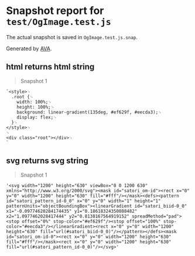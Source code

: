 # Snapshot report for `test/OgImage.test.js`

The actual snapshot is saved in `OgImage.test.js.snap`.

Generated by [AVA](https://avajs.dev).

## html returns html string

> Snapshot 1

    `<style>␊
      .root {␊
        width: 100%;␊
        height: 100%;␊
        background: linear-gradient(135deg, #ef629f, #eecda3);␊
        display: flex;␊
      }␊
    </style>␊
    ␊
    <div class="root"></div>␊
    `

## svg returns svg string

> Snapshot 1

    '<svg width="1200" height="630" viewBox="0 0 1200 630" xmlns="http://www.w3.org/2000/svg"><mask id="satori_om-id"><rect x="0" y="0" width="1200" height="630" fill="#fff"/></mask><defs><pattern id="satori_pattern_id-0_0" x="0" y="0" width="1" height="1" patternUnits="objectBoundingBox"><linearGradient id="satori_biid-0_0" x1="-0.09774620284174435" y1="0.18618324350808482" x2="1.0977462028417444" y2="0.8138167564919152" spreadMethod="pad"><stop offset="0%" stop-color="#ef629f"/><stop offset="100%" stop-color="#eecda3"/></linearGradient><rect x="0" y="0" width="1200" height="630" fill="url(#satori_biid-0_0)"/></pattern></defs><mask id="satori_om-id-0"><rect x="0" y="0" width="1200" height="630" fill="#fff"/></mask><rect x="0" y="0" width="1200" height="630" fill="url(#satori_pattern_id-0_0)"/></svg>'
